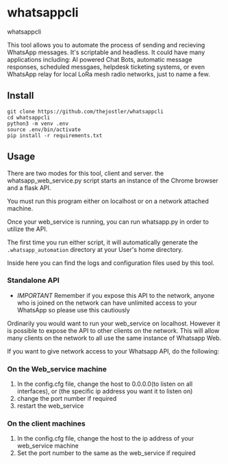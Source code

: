 # whatsappcli
whatsappcli 

This tool allows you to automate the process of sending and recieving WhatsApp messages. It's scriptable and headless. It could have many applications including: AI powered Chat Bots, automatic message responses, scheduled messgaes, helpdesk ticketing systems, or even WhatsApp relay for local LoRa mesh radio networks, just to name a few.

## Install

```
git clone https://github.com/thejostler/whatsappcli
cd whatsappcli
python3 -m venv .env
source .env/bin/activate
pip install -r requirements.txt
```

## Usage
There are two modes for this tool, client and server.
the whatsapp_web_service.py script starts an instance of the Chrome browser and a flask API.

You must run this program either on localhost or on a network attached machine.

Once your web_service is running, you can run whatsapp.py in order to utilize the API.

The first time you run either script, it will automatically generate the `.whatsapp_automation` directory at your User's home directory.

Inside here you can find the logs and configuration files used by this tool. 

### Standalone API
* *IMPORTANT* Remember if you expose this API to the network, anyone who is joined on the network can have unlimited access to your WhatsApp so please use this cautiously

Ordinarily you would want to run your web_service on localhost. However it is possible to expose the API to other clients on the network. This will allow many clients on the network to all use the same instance of Whatsapp Web.

If you want to give network access to your Whatsapp API, do the following:

### On the Web_service machine
1. In the config.cfg file, change the host to 0.0.0.0(to listen on all interfaces), or (the specific ip address you want it to listen on)
2. change the port number if required
3. restart the web_service

### On the client machines
1. In the config.cfg file, change the host to the ip address of your web_service machine
2. Set the port number to the same as the web_service if required

